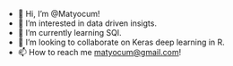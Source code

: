 - 👋 Hi, I’m @Matyocum!
- 👀 I’m interested in data driven insigts.
- 🌱 I’m currently learning SQl.
- 💞️ I’m looking to collaborate on Keras deep learning in R.
- 📫 How to reach me matyocum@gmail.com!

<!---
Matyocum/Matyocum is a ✨ special ✨ repository because its `README.md` (this file) appears on your GitHub profile.
You can click the Preview link to take a look at your changes.
--->
